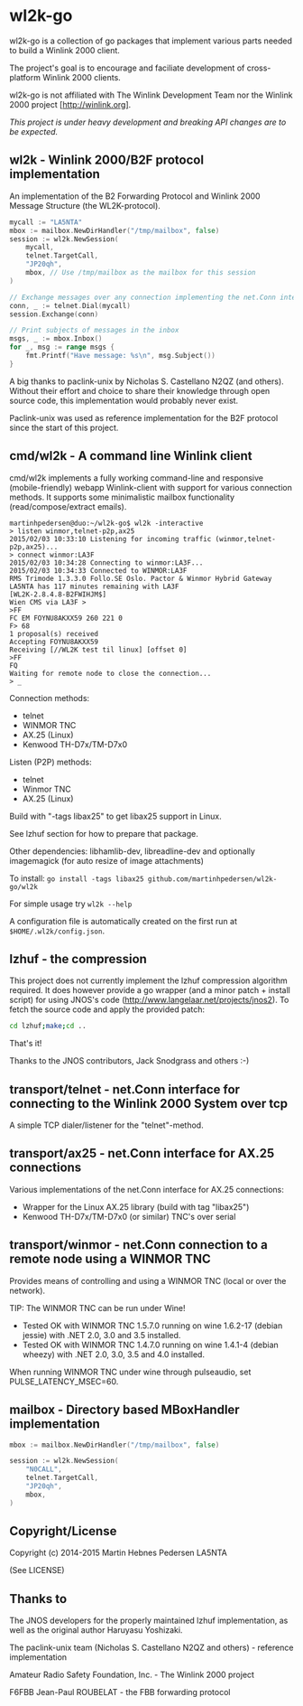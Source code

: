 # wl2k-go

wl2k-go is a collection of go packages that implement various parts needed to build a Winlink 2000 client.

The project's goal is to encourage and faciliate development of cross-platform Winlink 2000 clients.

wl2k-go is not affiliated with The Winlink Development Team nor the Winlink 2000 project [http://winlink.org].

_This project is under heavy development and breaking API changes are to be expected._

## wl2k - Winlink 2000/B2F protocol implementation

An implementation of the B2 Forwarding Protocol and Winlink 2000 Message Structure (the WL2K-protocol).

```go
mycall := "LA5NTA"
mbox := mailbox.NewDirHandler("/tmp/mailbox", false)
session := wl2k.NewSession(
	mycall,
	telnet.TargetCall,
	"JP20qh",
	mbox, // Use /tmp/mailbox as the mailbox for this session
)

// Exchange messages over any connection implementing the net.Conn interface
conn, _ := telnet.Dial(mycall)
session.Exchange(conn)

// Print subjects of messages in the inbox
msgs, _ := mbox.Inbox()
for _, msg := range msgs {
	fmt.Printf("Have message: %s\n", msg.Subject())
}
```

A big thanks to paclink-unix by Nicholas S. Castellano N2QZ (and others). Without their effort and choice to share their knowledge through open source code, this implementation would probably never exist.

Paclink-unix was used as reference implementation for the B2F protocol since the start of this project.

## cmd/wl2k - A command line Winlink client

cmd/wl2k implements a fully working command-line and responsive (mobile-friendly) webapp Winlink-client with support for various connection methods. It supports some minimalistic mailbox functionality (read/compose/extract emails).

```
martinhpedersen@duo:~/wl2k-go$ wl2k -interactive
> listen winmor,telnet-p2p,ax25
2015/02/03 10:33:10 Listening for incoming traffic (winmor,telnet-p2p,ax25)...
> connect winmor:LA3F
2015/02/03 10:34:28 Connecting to winmor:LA3F...
2015/02/03 10:34:33 Connected to WINMOR:LA3F
RMS Trimode 1.3.3.0 Follo.SE Oslo. Pactor & Winmor Hybrid Gateway
LA5NTA has 117 minutes remaining with LA3F
[WL2K-2.8.4.8-B2FWIHJM$]
Wien CMS via LA3F >
>FF
FC EM FOYNU8AKXX59 260 221 0
F> 68
1 proposal(s) received
Accepting FOYNU8AKXX59
Receiving [//WL2K test til linux] [offset 0]
>FF
FQ
Waiting for remote node to close the connection...
> _
```

Connection methods:

* telnet
* WINMOR TNC
* AX.25 (Linux)
* Kenwood TH-D7x/TM-D7x0

Listen (P2P) methods:

* telnet
* Winmor TNC
* AX.25 (Linux)

Build with "-tags libax25" to get libax25 support in Linux.

See lzhuf section for how to prepare that package.

Other dependencies: libhamlib-dev, libreadline-dev and optionally imagemagick (for auto resize of image attachments)

To install: `go install -tags libax25 github.com/martinhpedersen/wl2k-go/wl2k`

For simple usage try `wl2k --help`

A configuration file is automatically created on the first run at `$HOME/.wl2k/config.json`.

## lzhuf - the compression

This project does not currently implement the lzhuf compression algorithm required. It does however provide a go wrapper (and a minor patch + install script) for using JNOS's code (http://www.langelaar.net/projects/jnos2). To fetch the source code and apply the provided patch:

```bash
cd lzhuf;make;cd ..
```
That's it!

Thanks to the JNOS contributors, Jack Snodgrass and others :-)

## transport/telnet - net.Conn interface for connecting to the Winlink 2000 System over tcp

A simple TCP dialer/listener for the "telnet"-method.

## transport/ax25 - net.Conn interface for AX.25 connections

Various implementations of the net.Conn interface for AX.25 connections:

* Wrapper for the Linux AX.25 library (build with tag "libax25")
* Kenwood TH-D7x/TM-D7x0 (or similar) TNC's over serial

## transport/winmor - net.Conn connection to a remote node using a WINMOR TNC

Provides means of controlling and using a WINMOR TNC (local or over the network).

TIP: The WINMOR TNC can be run under Wine!

* Tested OK with WINMOR TNC 1.5.7.0 running on wine 1.6.2-17 (debian jessie) with .NET 2.0, 3.0 and 3.5 installed.
* Tested OK with WINMOR TNC 1.4.7.0 running on wine 1.4.1-4 (debian wheezy) with .NET 2.0, 3.0, 3.5 and 4.0 installed.

When running WINMOR TNC under wine through pulseaudio, set PULSE_LATENCY_MSEC=60.

## mailbox - Directory based MBoxHandler implementation

```go
mbox := mailbox.NewDirHandler("/tmp/mailbox", false)

session := wl2k.NewSession(
    "N0CALL",
    telnet.TargetCall,
    "JP20qh",
    mbox,
)
```

## Copyright/License

Copyright (c) 2014-2015 Martin Hebnes Pedersen LA5NTA

(See LICENSE)

## Thanks to

The JNOS developers for the properly maintained lzhuf implementation, as well as the original author Haruyasu Yoshizaki.

The paclink-unix team (Nicholas S. Castellano N2QZ and others) - reference implementation

Amateur Radio Safety Foundation, Inc. - The Winlink 2000 project

F6FBB Jean-Paul ROUBELAT - the FBB forwarding protocol
